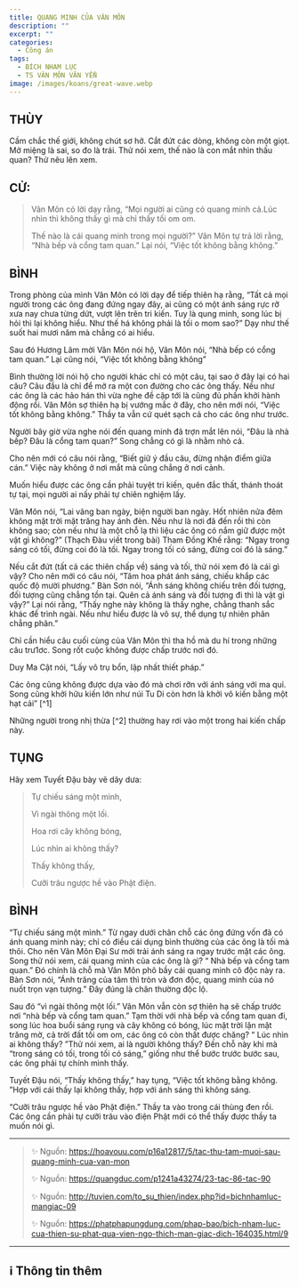 ```yaml
---
title: QUANG MINH CỦA VÂN MÔN
description: ""
excerpt: ""
categories:
  - Công án
tags:
  - BÍCH NHAM LỤC
  - TS VÂN MÔN VĂN YỂN
image: /images/koans/great-wave.webp
---
```


## THÙY

Cầm chắc thế giới, không chút sơ hở. Cắt đứt các dòng, không còn một giọt. Mở miệng là sai, so đo là trái. Thử nói xem, thế nào là con mắt nhìn thấu quan? Thử nêu lên xem.

## CỬ:

> Vân Môn có lời dạy rằng, “Mọi người ai cũng có quang minh cả.Lúc nhìn thì không thấy gì mà chỉ thấy tối om om. 
> 
> Thế nào là cái quang minh trong mọi người?” Vân Môn tự trả lời rằng, “Nhà bếp và cổng tam quan.” Lại nói, “Việc tốt không bằng không.”

## BÌNH

Trong phòng của mình Vân Môn có lời dạy để tiếp thiên hạ rằng, “Tất cả mọi người trong các ông đang đứng ngay đây, ai cũng có một ánh sáng rực rỡ xưa nay chưa từng dứt, vượt lên trên tri kiến. Tuy là qung minh, song lúc bị hỏi thì lại không hiểu. Như thế há không phải là tối o mom sao?” Dạy như thế suốt hai mươi năm mà chẳng có ai hiểu.

Sau đó Hương Lâm mời Vân Môn nói hộ, Vân Môn nói, “Nhà bếp có cổng tam quan.” Lại cũng nói, “Việc tốt không bằng không” 

Bình thường lời nói hộ cho người khác chỉ có một câu, tại sao ở đây lại có hai câu? Câu đầu là chỉ để mở ra một con đường cho các ông thấy. Nếu như các ông là các hảo hán thì vừa nghe đề cập tới là cũng đủ phấn khởi hành động rồi. Vân Môn sợ thiên hạ bị vướng mắc ở đây, cho nên mới nói, “Việc tốt không bằng không.” Thầy ta vẫn cứ quét sạch cả cho các ông như trước.

Người bây giờ vừa nghe nói đến quang minh đã trợn mắt lên nói, “Đâu là nhà bếp? Đâu là cổng tam quan?” Song chẳng có gì là nhằm nhò cả. 

Cho nên mới có câu nói rằng, “Biết giữ ý đầu câu, đừng nhận điểm giữa cán.” Việc này không ở nơi mắt mà cũng chẳng ở nơi cảnh. 

Muốn hiểu được các ông cần phải tuyệt tri kiến, quên đắc thất, thánh thoát tự tại, mọi người ai nấy phải tự chiên nghiệm lấy.

Vân Môn nói, “Lai vãng ban ngày, biện người ban ngày. Hốt nhiên nửa đêm không mặt trời mặt trăng hay ánh đèn. Nếu như là nơi đã đến rồi thì còn không sao; còn nếu như là một chỗ lạ thì liệu các ông có nắm giữ được một vật gì không?” (Thạch Đàu viết trong bài) Tham Đồng Khế rằng: “Ngay trong sáng có tối, đừng coi đó là tối. Ngay trong tối có sáng, đừng coi đó là sáng.”

Nếu cắt đứt (tất cả các thiên chấp về) sáng và tối, thử nói xem đó là cái gì vậy? Cho nên mới có câu nói, “Tâm hoa phát ánh sáng, chiếu khắp các quốc độ mười phương.” Bàn Sơn nói, “Ánh sáng không chiếu trên đối tượng, đối tượng cũng chẳng tồn tại. Quên cả ánh sáng và đối tượng đi thì là vật gì vậy?” Lại nói rằng, “Thấy nghe này không là thấy nghe, chẳng thanh sắc khác để trình ngài. Nếu như hiểu được là vô sự, thể dụng tự nhiên phân chẳng phân.”

Chỉ cần hiểu câu cuối cùng của Vân Môn thì tha hồ mà du hí trong những câu trư1ơc. Song rốt cuộc không được chấp trước nơi đó. 

Duy Ma Cật nói, “Lấy vô trụ bổn, lập nhất thiết pháp.” 

Các ông cũng không được dựa vào đó mà chơi rỡn với ánh sáng với ma quỉ. Song cũng khởi hữu kiến lớn như núi Tu Di còn hơn là khởi vô kiến bằng một hạt cải” [^1] 

Những người trong nhị thừa [^2] thường hay rơi vào một trong hai kiến chấp này.

## TỤNG

Hãy xem Tuyết Đậu bày vẽ dây dưa:

> Tự chiếu sáng một mình,
>
> Vì ngài thông một lối.
>
> Hoa rơi cây không bóng,
>
> Lúc nhìn ai không thấy?
>
> Thấy không thấy,
>
> Cưỡi trâu ngược hề vào Phật điện.

## BÌNH

“Tự chiếu sáng một mình.” Từ ngay dưới chân chỗ các ông đứng vốn đã có ánh quang minh này; chỉ có điều cái dụng bình thường của các ông là tối mà thôi. Cho nên Vân Môn Đại Sư mới trải ánh sáng ra ngay trước mặt các ông. Song thử nói xem, cái quang minh của các ông là gì? “ Nhà bếp và cổng tam quan.” Đó chính là chỗ mà Vân Môn phô bầy cái quang minh cô độc này ra. Bàn Sơn nói, “Ánh trăng của tâm thì tròn và đơn độc, quang minh của nó nuốt trọn vạn tượng.” Đây đúng là chân thường độc lộ.

Sau đó “vì ngài thông một lối.” Vân Môn vẫn còn sợ thiên hạ sẽ chấp trước nơi “nhà bếp và cổng tam quan.” Tạm thời với nhà bếp và cổng tam quan đi, song lúc hoa buổi sáng rụng và cây không có bóng, lúc mặt trời lặn mặt trăng mờ, cả trời đất tối om om, các ông có còn thất được chăng? “ Lúc nhìn ai không thấy? ”Thử nói xem, ai là người không thấy? Đến chỗ này khi mà “trong sáng có tối, trong tối có sáng,” giống như thể bước trước bước sau, các ông phải tự chính mình thấy.

Tuyết Đậu nói, “Thấy không thấy,” hay tụng, “Việc tốt không bằng không. ”Hợp với cái thấy lại không thấy, hợp với ánh sáng thì không sáng.

“Cưỡi trâu ngược hề vào Phật điện.” Thầy ta vào trong cái thùng đen rồi. Các ông cần phải tự cưỡi trâu vào điện Phật mới có thể thấy được thầy ta muốn nói gì.

<hr class="blog-rule" />

> ✨ Nguồn: https://hoavouu.com/p16a12817/5/tac-thu-tam-muoi-sau-quang-minh-cua-van-mon
>
> ✨ Nguồn: https://quangduc.com/p1241a43274/23-tac-86-tac-90
>
> ✨ Nguồn: http://tuvien.com/to_su_thien/index.php?id=bichnhamluc-mangiac-09
>
> ✨ Nguồn: https://phatphapungdung.com/phap-bao/bich-nham-luc-cua-thien-su-phat-qua-vien-ngo-thich-man-giac-dich-164035.html/9

<hr class="blog-rule" />

## ℹ️ Thông tin thêm

[^0]: ⭐️ <a href="/masters/Yunmen-Wenyan" target="_blank">🔗 TS VÂN MÔN VĂN YỂN</a>
